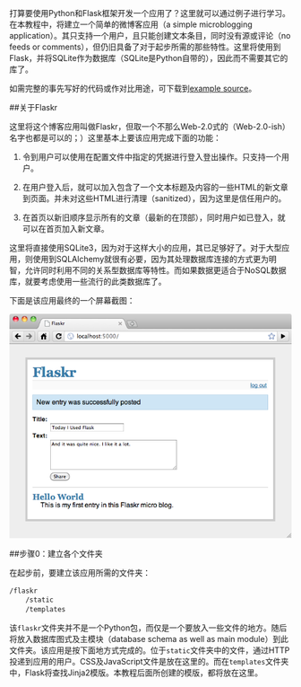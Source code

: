 打算要使用Python和Flask框架开发一个应用了？这里就可以通过例子进行学习。在本教程中，将建立一个简单的微博客应用（a simple microblogging application）。其只支持一个用户，且只能创建文本条目，同时没有源或评论（no feeds or comments），但仍旧具备了对于起步所需的那些特性。这里将使用到Flask，并将SQLite作为数据库（SQLite是Python自带的），因此而不需要其它的库了。

如需完整的事先写好的代码或作对比用途，可下载到[example source](https://github.com/pallets/flask/tree/master/examples/flaskr/)。

##关于Flaskr

这里将这个博客应用叫做Flaskr，但取一个不那么Web-2.0式的（Web-2.0-ish）名字也都是可以的；）这里基本上要该应用完成下面的功能：

1. 令到用户可以使用在配置文件中指定的凭据进行登入登出操作。只支持一个用户。

2. 在用户登入后，就可以加入包含了一个文本标题及内容的一些HTML的新文章到页面。并未对这些HTML进行清理（sanitized），因为这里是信任用户的。

3. 在首页以新旧顺序显示所有的文章（最新的在顶部），同时用户如已登入，就可以在首页加入新文章。

这里将直接使用SQLite3，因为对于这样大小的应用，其已足够好了。对于大型应用，则使用到SQLAlchemy就很有必要，因为其处理数据库连接的方式更为明智，允许同时利用不同的关系型数据库等特性。而如果数据更适合于NoSQL数据库，就要考虑使用一些流行的此类数据库了。

下面是该应用最终的一个屏幕截图：

![flaskr](./images/flaskr.png)

##步骤0：建立各个文件夹

在起步前，要建立该应用所需的文件夹：

```bash
/flaskr
    /static
    /templates
```

该`flaskr`文件夹并不是一个Python包，而仅是一个要放入一些文件的地方。随后将放入数据库图式及主模块（database schema as well as main module）到此文件夹。该应用是按下面地方式完成的。位于`static`文件夹中的文件，通过HTTP投递到应用的用户。CSS及JavaScript文件是放在这里的。而在`templates`文件夹中，Flask将查找Jinja2模版。本教程后面所创建的模版，都将放在这里。

